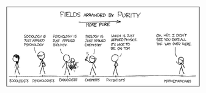 ![Purity](image/purity.png "On the other hand, physicists like to say physics is to math as sex is to masturbation.")
